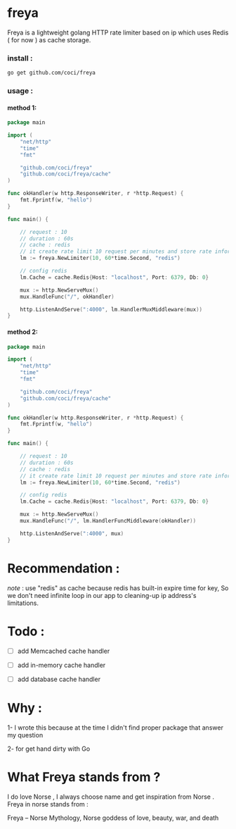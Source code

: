 # freya

Freya is a lightweight golang HTTP rate limiter based on ip which uses Redis ( for now ) as cache storage.

### install :

```bash
go get github.com/coci/freya
```

### usage :

#### method 1:

```go
package main

import (
	"net/http"
	"time"
	"fmt"

	"github.com/coci/freya"
	"github.com/coci/freya/cache"
)

func okHandler(w http.ResponseWriter, r *http.Request) {
	fmt.Fprintf(w, "hello")
}

func main() {

	// request : 10
	// duration : 60s
	// cache : redis
	// it create rate limit 10 request per minutes and store rate information on redis
	lm := freya.NewLimiter(10, 60*time.Second, "redis")

	// config redis
	lm.Cache = cache.Redis{Host: "localhost", Port: 6379, Db: 0}

	mux := http.NewServeMux()
	mux.HandleFunc("/", okHandler)

	http.ListenAndServe(":4000", lm.HandlerMuxMiddleware(mux))
}

```

#### method 2:

```go
package main

import (
	"net/http"
	"time"
	"fmt"

	"github.com/coci/freya"
	"github.com/coci/freya/cache"
)

func okHandler(w http.ResponseWriter, r *http.Request) {
	fmt.Fprintf(w, "hello")
}

func main() {

	// request : 10
	// duration : 60s
	// cache : redis
	// it create rate limit 10 request per minutes and store rate information on redis
	lm := freya.NewLimiter(10, 60*time.Second, "redis")

	// config redis
	lm.Cache = cache.Redis{Host: "localhost", Port: 6379, Db: 0}

	mux := http.NewServeMux()
	mux.HandleFunc("/", lm.HandlerFuncMiddleware(okHandler))

	http.ListenAndServe(":4000", mux)
}

```

# Recommendation :

*note* : use "redis" as cache because redis has built-in expire time for key, So we don't need infinite loop in our app to
cleaning-up ip address's limitations.


# Todo :

- [ ] add Memcached cache handler

- [ ] add in-memory cache handler

- [ ] add database cache handler


# Why :

1- I wrote this because at the time I didn't find proper package that answer my question

2- for get hand dirty with Go


# What Freya stands from ?

I do love Norse , I always choose name and get inspiration from Norse . Freya in norse stands from :

Freya – Norse Mythology, Norse goddess of love, beauty, war, and death
